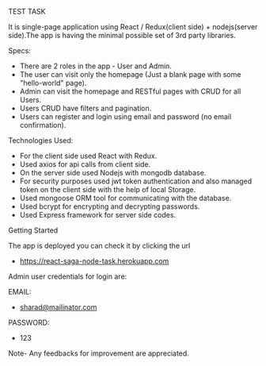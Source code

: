 TEST TASK 

It is single-page application using React / Redux(client side) + nodejs(server side).The app is having the minimal possible set of 3rd party libraries.

Specs:

- There are 2 roles in the app - User and Admin.
- The user can visit only the homepage (Just a blank page with some  "hello-world" page).
- Admin can visit the homepage and RESTful pages with CRUD for all Users.
- Users CRUD have filters and pagination.
- Users can register and login using email and password (no email confirmation).

Technologies Used:

- For the client side used React with Redux.
- Used axios for api calls from client side.
- On the server side used Nodejs with mongodb database.
- For security purposes used jwt token authentication and also managed token  on the client side with the help of local Storage.
- Used mongoose ORM tool for communicating with the database.
- Used bcrypt for encrypting and decrypting passwords.
- Used Express framework for server side codes.  

Getting Started

The app is deployed you can check it by clicking the url
- https://react-saga-node-task.herokuapp.com

Admin user credentials for login are:

EMAIL:
- sharad@mailinator.com

PASSWORD:
- 123

Note- Any feedbacks for improvement are appreciated.